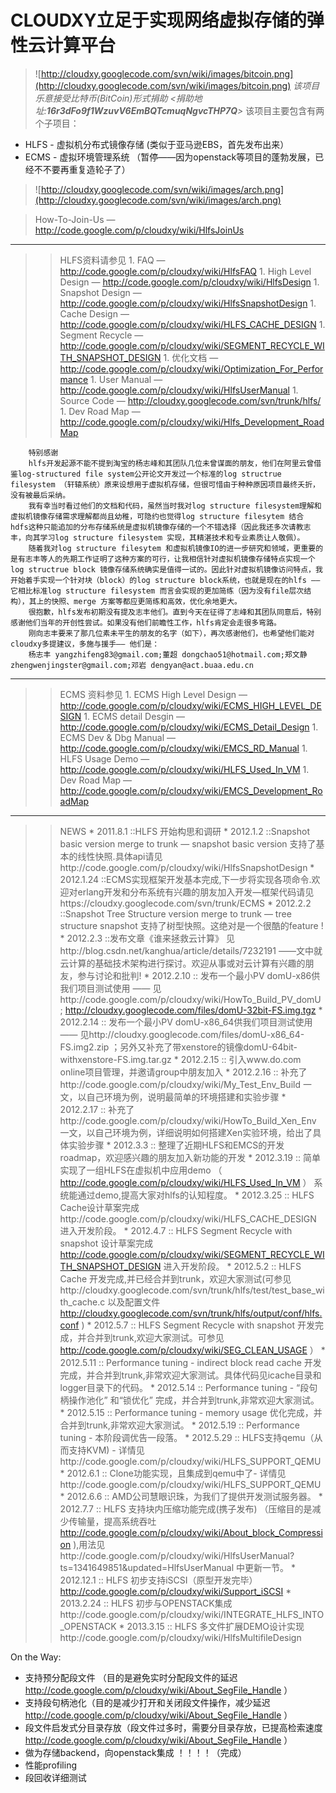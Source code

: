 # CLOUDXY立足于实现网络虚拟存储的弹性云计算平台 #
> ![http://cloudxy.googlecode.com/svn/wiki/images/bitcoin.png](http://cloudxy.googlecode.com/svn/wiki/images/bitcoin.png)  _该项目乐意接受比特币(BitCoin)形式捐助 <捐助地址:**16r3dFo9f1WzuvV6EmBQTcmuqNgvcTHP7Q**>_
该项目主要包含有两个子项目：
  * HLFS - 虚拟机分布式镜像存储 (类似于亚马逊EBS，首先发布出来）
  * ECMS - 虚拟环境管理系统 （暂停——因为openstack等项目的蓬勃发展，已经不不要再重复造轮子了）

> ![http://cloudxy.googlecode.com/svn/wiki/images/arch.png](http://cloudxy.googlecode.com/svn/wiki/images/arch.png)

> How-To-Join-Us            — http://code.google.com/p/cloudxy/wiki/HlfsJoinUs

---

> > HLFS资料请参见
    1. FAQ                — http://code.google.com/p/cloudxy/wiki/HlfsFAQ
    1. High Level Design  — http://code.google.com/p/cloudxy/wiki/HlfsDesign
    1. Snapshot Design    — http://code.google.com/p/cloudxy/wiki/HlfsSnapshotDesign
    1. Cache Design       — http://code.google.com/p/cloudxy/wiki/HLFS_CACHE_DESIGN
    1. Segment Recycle    — http://code.google.com/p/cloudxy/wiki/SEGMENT_RECYCLE_WITH_SNAPSHOT_DESIGN
    1. 优化文档           — http://code.google.com/p/cloudxy/wiki/Optimization_For_Performance
    1. User Manual        — http://code.google.com/p/cloudxy/wiki/HlfsUserManual
    1. Source Code        — http://cloudxy.googlecode.com/svn/trunk/hlfs/
    1. Dev Road Map       — http://code.google.com/p/cloudxy/wiki/Hlfs_Development_RoadMap
```
    特别感谢
    hlfs开发起源不能不提到淘宝的杨志峰和其团队几位未曾谋面的朋友，他们在阿里云曾借鉴log-structured file system公开论文开发过一个标准的log structrue filesystem （轩辕系统）原来设想用于虚拟机存储，但很可惜由于种种原因项目最终夭折，没有被最后采纳。
    我有幸当时看过他们的文档和代码，虽然当时我对log structure filesystem理解和虚拟机镜像存储需求理解都尚且幼稚，可隐约也觉得log structure filesytem 结合 hdfs这种只能追加的分布存储系统是虚拟机镜像存储的一个不错选择（因此我还多次请教志丰，向其学习log structure filesystem 实现，其精湛技术和专业素质让人敬佩）。
    随着我对log structure filesytem 和虚拟机镜像IO的进一步研究和领域，更重要的是有志丰等人的先期工作证明了这种方案的可行，让我相信针对虚拟机镜像存储特点实现一个log structrue block 镜像存储系统确实是值得一试的。因此针对虚拟机镜像访问特点，我开始着手实现一个针对块（block）的log structure block系统，也就是现在的hlfs —— 它相比标准log structure filesystem 而言会实现的更加简练（因为没有file层次结构），其上的快照、merge 方案等都应更简练和高效，优化余地更大。
    很抱歉，hlfs发布初期没有提及志丰他们。直到今天在征得了志峰和其团队同意后，特别感谢他们当年的开创性尝试。如果没有他们前瞻性工作，hlfs肯定会走很多弯路。
    刚向志丰要来了那几位素未平生的朋友的名字（如下），再次感谢他们，也希望他们能对cloudxy多提建议，多施与援手—— 他们是：
    杨志丰 yangzhifeng83@gmail.com;董超 dongchao51@hotmail.com;郑文静 zhengwenjingster@gmail.com;邓岩 dengyan@act.buaa.edu.cn
```

---

> > ECMS 资料参见
    1. ECMS High Level Design —  http://code.google.com/p/cloudxy/wiki/ECMS_HIGH_LEVEL_DESIGN
    1. ECMS detail Desgin     — http://code.google.com/p/cloudxy/wiki/ECMS_Detail_Design
    1. ECMS Dev & Dbg Manual  — http://code.google.com/p/cloudxy/wiki/EMCS_RD_Manual
    1. HLFS Usage Demo        — http://code.google.com/p/cloudxy/wiki/HLFS_Used_In_VM
    1. Dev Road Map           — http://code.google.com/p/cloudxy/wiki/EMCS_Development_RoadMap

---

> > NEWS
    * 2011.8.1   ::HLFS 开始构思和调研
    * 2012.1.2   ::Snapshot basic version merge to trunk — snapshot basic version 支持了基本的线性快照.具体api请见http://code.google.com/p/cloudxy/wiki/HlfsSnapshotDesign
    * 2012.1.24  ::ECMS实现框架开发基本完成,下一步将实现各项命令.欢迎对erlang开发和分布系统有兴趣的朋友加入开发—框架代码请见https://cloudxy.googlecode.com/svn/trunk/ECMS
    * 2012.2.2   ::Snapshot Tree Structure version merge to trunk  — tree structure snapshot 支持了树型快照。这绝对是一个很酷的feature !
    * 2012.2.3   ::发布文章《谁来拯救云计算》 见http://blog.csdn.net/kanghua/article/details/7232191 ——文中就云计算的基础技术架构进行探讨。欢迎从事或对云计算有兴趣的朋友，参与讨论和批判!
    * 2012.2.10  :: 发布一个最小PV domU-x86供我们项目测试使用 —— 见http://code.google.com/p/cloudxy/wiki/HowTo_Build_PV_domU ; http://cloudxy.googlecode.com/files/domU-32bit-FS.img.tgz
    * 2012.2.14  :: 发布一个最小PV domU-x86\_64供我们项目测试使用 —— 见http://cloudxy.googlecode.com/files/domU-x86_64-FS.img2.zip ；另外又补充了带xenstore的镜像domU-64bit-withxenstore-FS.img.tar.gz
    * 2012.2.15  :: 引入www.do.com online项目管理，并邀请group中朋友加入
    * 2012.2.16  :: 补充了http://code.google.com/p/cloudxy/wiki/My_Test_Env_Build 一文，以自己环境为例，说明最简单的环境搭建和实验步骤
    * 2012.2.17  :: 补充了http://code.google.com/p/cloudxy/wiki/HowTo_Build_Xen_Env 一文，以自己环境为例，详细说明如何搭建Xen实验环境，给出了具体实验步骤
    * 2012.3.3   :: 整理了近期HLFS和EMCS的开发roadmap，欢迎感兴趣的朋友加入新功能的开发
    * 2012.3.19  :: 简单实现了一组HLFS在虚拟机中应用demo （ http://code.google.com/p/cloudxy/wiki/HLFS_Used_In_VM ）  系统能通过demo,提高大家对hlfs的认知程度。
    * 2012.3.25  :: HLFS Cache设计草案完成http://code.google.com/p/cloudxy/wiki/HLFS_CACHE_DESIGN 进入开发阶段。
    * 2012.4.7   :: HLFS Segment Recycle with snapshot 设计草案完成  http://code.google.com/p/cloudxy/wiki/SEGMENT_RECYCLE_WITH_SNAPSHOT_DESIGN 进入开发阶段。
    * 2012.5.2   :: HLFS Cache 开发完成,并已经合并到trunk，欢迎大家测试(可参见http://cloudxy.googlecode.com/svn/trunk/hlfs/test/test_base_with_cache.c 以及配置文件 http://cloudxy.googlecode.com/svn/trunk/hlfs/output/conf/hlfs.conf )
    * 2012.5.7   :: HLFS Segment Recycle with snapshot 开发完成，并合并到trunk,欢迎大家测试。可参见 http://code.google.com/p/cloudxy/wiki/SEG_CLEAN_USAGE ）
    * 2012.5.11  :: Performance tuning - indirect block read cache 开发完成，并合并到trunk,非常欢迎大家测试。具体代码见icache目录和logger目录下的代码。
    * 2012.5.14  :: Performance tuning - “段句柄操作池化” 和“锁优化” 完成，并合并到trunk,非常欢迎大家测试。
    * 2012.5.15  :: Performance tuning -  memory usage 优化完成，并合并到trunk,非常欢迎大家测试。
    * 2012.5.19  :: Performance tuning -  本阶段调优告一段落。
    * 2012.5.29  :: HLFS支持qemu（从而支持KVM) - 详情见http://code.google.com/p/cloudxy/wiki/HLFS_SUPPORT_QEMU
    * 2012.6.1   :: Clone功能实现，且集成到qemu中了- 详情见http://code.google.com/p/cloudxy/wiki/HLFS_SUPPORT_QEMU
    * 2012.6.6   :: AMD公司慧眼识珠，为我们了提供开发测试服务器。
    * 2012.7.7   :: HLFS 支持块内压缩功能完成(携子发布) （压缩目的是减少传输量，提高系统吞吐 http://code.google.com/p/cloudxy/wiki/About_block_Compression ),用法见http://code.google.com/p/cloudxy/wiki/HlfsUserManual?ts=1341649851&updated=HlfsUserManual 中更新一节。
    * 2012.12.1  :: HLFS 初步支持iSCSI（原型开发完毕）http://code.google.com/p/cloudxy/wiki/Support_iSCSI
    * 2013.2.24  :: HLFS 初步与OPENSTACK集成http://code.google.com/p/cloudxy/wiki/INTEGRATE_HLFS_INTO_OPENSTACK
    * 2013.3.15  :: HLFS 多文件扩展DEMO设计实现http://code.google.com/p/cloudxy/wiki/HlfsMultifileDesign

On the Way:
  * 支持预分配段文件 （目的是避免实时分配段文件的延迟 http://code.google.com/p/cloudxy/wiki/About_SegFile_Handle ）
  * 支持段句柄池化（目的是减少打开和关闭段文件操作，减少延迟 http://code.google.com/p/cloudxy/wiki/About_SegFile_Handle ）
  * 段文件启发式分目录存放（段文件过多时，需要分目录存放，已提高检索速度 http://code.google.com/p/cloudxy/wiki/About_SegFile_Handle ）
  * 做为存储backend，向openstack集成 ！！！！（完成）
  * 性能profiling
  * 段回收详细测试




